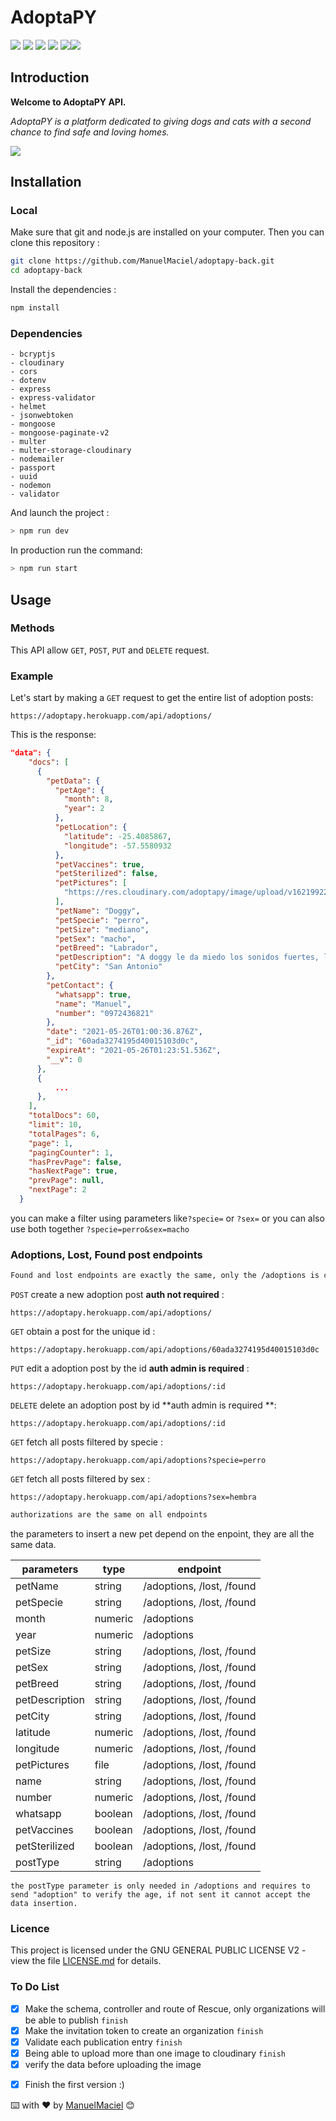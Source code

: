 # AdoptaPY

![](https://img.shields.io/badge/Ask%20me-anything-1abc9c.svg) ![](https://img.shields.io/github/license/manuelmaciel/adoptapy-back.svg) ![](https://img.shields.io/github/stars/manuelmaciel/adoptapy-back.svg) ![](https://img.shields.io/github/issues/manuelmaciel/adoptapy-back.svg) ![](https://img.shields.io/badge/Maintained%3F-yes-green.svg)![](https://img.shields.io/github/followers/manuelmaciel.svg?style=social&label=Follow&maxAge=2592000)
## Introduction

**Welcome to AdoptaPY API.**

_AdoptaPY is a platform dedicated to giving dogs and cats with a second chance to find safe and loving homes._

![](https://raw.githubusercontent.com/ManuelMaciel/adoptapy-back/main/assets/readme-img.png)
## Installation

### Local

Make sure that git and node.js are installed on your computer. Then you can clone this repository :

```bash
git clone https://github.com/ManuelMaciel/adoptapy-back.git
cd adoptapy-back
```

Install the dependencies :

```bash
npm install
```
### Dependencies

```
- bcryptjs
- cloudinary
- cors
- dotenv
- express
- express-validator
- helmet
- jsonwebtoken
- mongoose
- mongoose-paginate-v2
- multer
- multer-storage-cloudinary
- nodemailer
- passport
- uuid
- nodemon
- validator
```


And launch the project :

```bash
> npm run dev
```

In production run the command:

```bash
> npm run start
```

## Usage

### Methods

This API allow `GET`, `POST`, `PUT` and `DELETE` request.

### Example

Let's start by making a `GET` request to get the entire list of adoption posts:

`https://adoptapy.herokuapp.com/api/adoptions/`

This is the response:

```json
"data": {
    "docs": [
      {
        "petData": {
          "petAge": {
            "month": 8,
            "year": 2
          },
          "petLocation": {
            "latitude": -25.4085867,
            "longitude": -57.5580932
          },
          "petVaccines": true,
          "petSterilized": false,
          "petPictures": [
            "https://res.cloudinary.com/adoptapy/image/upload/v1621992230/adoptapy/csju3fc04nigu5hhvz1x.jpg"
          ],
          "petName": "Doggy",
          "petSpecie": "perro",
          "petSize": "mediano",
          "petSex": "macho",
          "petBreed": "Labrador",
          "petDescription": "A doggy le da miedo los sonidos fuertes, le gusta dormír en la cama, y en cuánto a comida es re fino",
          "petCity": "San Antonio"
        },
        "petContact": {
          "whatsapp": true,
          "name": "Manuel",
          "number": "0972436821"
        },
        "date": "2021-05-26T01:00:36.876Z",
        "_id": "60ada3274195d40015103d0c",
        "expireAt": "2021-05-26T01:23:51.536Z",
        "__v": 0
      },
      {
          ...
      },
    ],
    "totalDocs": 60,
    "limit": 10,
    "totalPages": 6,
    "page": 1,
    "pagingCounter": 1,
    "hasPrevPage": false,
    "hasNextPage": true,
    "prevPage": null,
    "nextPage": 2
  }
```
you can make a filter using parameters like```?specie=``` or ```?sex=``` or you can also use both together ```?specie=perro&sex=macho```

### Adoptions, Lost, Found post  endpoints

```bash
Found and lost endpoints are exactly the same, only the /adoptions is changed to /lost if it is a lost endpoint, and /found if it is a found endpoint.
```

`POST` create a new adoption post **auth not required** :

`https://adoptapy.herokuapp.com/api/adoptions/`

`GET` obtain a post for the unique id :

`https://adoptapy.herokuapp.com/api/adoptions/60ada3274195d40015103d0c`

`PUT` edit a adoption post by the id **auth admin is required** :

`https://adoptapy.herokuapp.com/api/adoptions/:id`

`DELETE` delete an adoption post by id **auth admin is required **:

`https://adoptapy.herokuapp.com/api/adoptions/:id`

`GET` fetch all posts filtered by specie :

`https://adoptapy.herokuapp.com/api/adoptions?specie=perro`

`GET` fetch all posts filtered by sex :

`https://adoptapy.herokuapp.com/api/adoptions?sex=hembra`


```bash
authorizations are the same on all endpoints
```

the parameters to insert a new pet depend on the enpoint, they are all the same data.

| parameters |  type | endpoint  |
|---|---|---|
|petName|string|/adoptions, /lost, /found|
|petSpecie|string|/adoptions, /lost, /found|
|month|numeric|/adoptions|
|year|numeric|/adoptions|
|petSize|string|/adoptions, /lost, /found|
|petSex|string|/adoptions, /lost, /found|
|petBreed|string|/adoptions, /lost, /found|
|petDescription|string|/adoptions, /lost, /found|
|petCity|string|/adoptions, /lost, /found|
|latitude|numeric|/adoptions, /lost, /found|
|longitude|numeric|/adoptions, /lost, /found|
|petPictures|file|/adoptions, /lost, /found|
|name|string|/adoptions, /lost, /found|
|number|numeric|/adoptions, /lost, /found|
|whatsapp|boolean|/adoptions, /lost, /found|
|petVaccines|boolean|/adoptions, /lost, /found|
|petSterilized|boolean|/adoptions, /lost, /found|
|postType|string|/adoptions|

`the postType parameter is only needed in /adoptions and requires to send "adoption" to verify the age, if not sent it cannot accept the data insertion.`



### Licence
This project is licensed under the GNU GENERAL PUBLIC LICENSE V2 - view the file [LICENSE.md](LICENSE.md) for details.

### To Do List

- [x] Make the schema, controller and route of Rescue, only organizations will be able to publish `finish`
- [x] Make the invitation token to create an organization `finish`
- [x] Validate each publication entry `finish`
- [x] Being able to upload more than one image to cloudinary `finish`
- [x] verify the data before uploading the image
<!-- - [ ] Make a model to gather users and give them a respective role -->
<!-- - [ ] Add a section where users will be able to delete their posts, through an admin. -->
- [x] Finish the first version :)

⌨️ with ❤️ by [ManuelMaciel](https://github.com/ManuelMaciel) 😊
